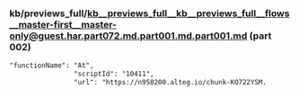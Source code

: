 ### kb/previews_full/kb__previews_full__kb__previews_full__flows__master-first__master-only@guest.har.part072.md.part001.md.part001.md (part 002)

```md
"functionName": "At",
                "scriptId": "10411",
                "url": "https://n958200.alteg.io/chunk-KO722YSM.
```

```
